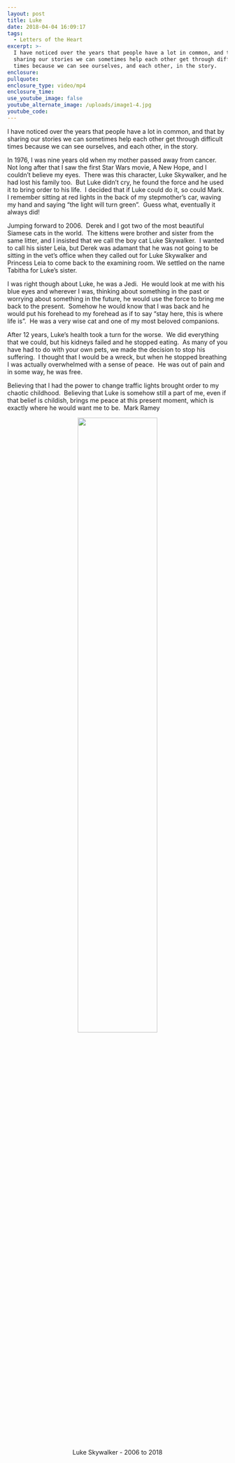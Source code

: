 ```yaml
---
layout: post
title: Luke
date: 2018-04-04 16:09:17
tags:
  - Letters of the Heart
excerpt: >-
  I have noticed over the years that people have a lot in common, and that by
  sharing our stories we can sometimes help each other get through difficult
  times because we can see ourselves, and each other, in the story.
enclosure:
pullquote:
enclosure_type: video/mp4
enclosure_time:
use_youtube_image: false
youtube_alternate_image: /uploads/image1-4.jpg
youtube_code:
---
```


I have noticed over the years that people have a lot in common, and that by sharing our stories we can sometimes help each other get through difficult times because we can see ourselves, and each other, in the story.&nbsp;

In 1976, I was nine years old when my mother passed away from cancer.&nbsp; Not long after that I saw the first Star Wars movie, A New Hope, and I couldn’t believe my eyes.&nbsp; There was this character, Luke Skywalker, and he had lost his family too.&nbsp; But Luke didn’t cry, he found the force and he used it to bring order to his life.&nbsp; I decided that if Luke could do it, so could Mark.&nbsp; I remember sitting at red lights in the back of my stepmother’s car, waving my hand and saying “the light will turn green”.&nbsp; Guess what, eventually it always did\!&nbsp;

Jumping forward to 2006.&nbsp; Derek and I got two of the most beautiful Siamese cats in the world.&nbsp; The kittens were brother and sister from the same litter, and I insisted that we call the boy cat Luke Skywalker.&nbsp; I wanted to call his sister Leia, but Derek was adamant that he was not going to be sitting in the vet’s office when they called out for Luke Skywalker and Princess Leia to come back to the examining room. We settled on the name Tabitha for Luke’s sister.&nbsp;&nbsp;

I was right though about Luke, he was a Jedi.&nbsp; He would look at me with his blue eyes and wherever I was, thinking about something in the past or worrying about something in the future, he would use the force to bring me back to the present.&nbsp; Somehow he would know that I was back and he would put his forehead to my forehead as if to say “stay here, this is where life is”.&nbsp; He was a very wise cat and one of my most beloved companions.&nbsp;

After 12 years, Luke’s health took a turn for the worse.&nbsp; We did everything that we could, but his kidneys failed and he stopped eating.&nbsp; As many of you have had to do with your own pets, we made the decision to stop his suffering.&nbsp; I thought that I would be a wreck, but when he stopped breathing I was actually overwhelmed with a sense of peace.&nbsp; He was out of pain and in some way, he was free.

Believing that I had the power to change traffic lights brought order to my chaotic childhood.&nbsp; Believing that Luke is somehow still a part of me, even if that belief is childish, brings me peace at this present moment, which is exactly where he would want me to be.&nbsp; Mark Ramey
<div style="text-align: center;"><img src="https://vyralmarketing.s3.amazonaws.com/Mark+Ramey/LotH/2018/April+2018.jpg" width="60%"></div>
<p style="text-align: center;">Luke Skywalker - 2006 to 2018</p>